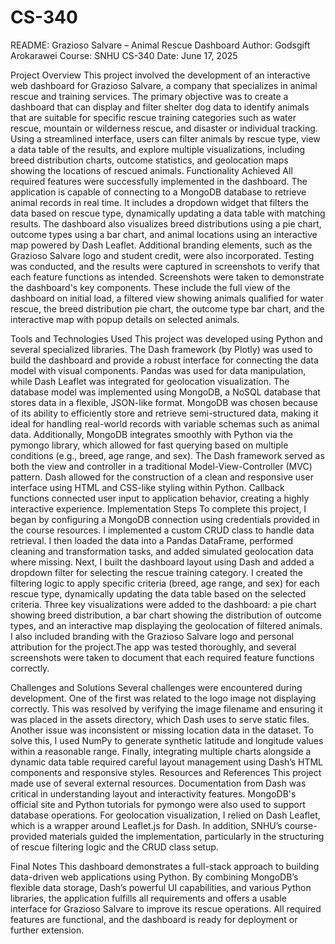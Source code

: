 # CS-340
README: Grazioso Salvare – Animal Rescue Dashboard
Author: Godsgift Arokarawei
 Course: SNHU CS-340
 Date: June 17, 2025

Project Overview
This project involved the development of an interactive web dashboard for Grazioso Salvare, a company that specializes in animal rescue and training services. The primary objective was to create a dashboard that can display and filter shelter dog data to identify animals that are suitable for specific rescue training categories such as water rescue, mountain or wilderness rescue, and disaster or individual tracking.
Using a streamlined interface, users can filter animals by rescue type, view a data table of the results, and explore multiple visualizations, including breed distribution charts, outcome statistics, and geolocation maps showing the locations of rescued animals.
Functionality Achieved
All required features were successfully implemented in the dashboard. The application is capable of connecting to a MongoDB database to retrieve animal records in real time. It includes a dropdown widget that filters the data based on rescue type, dynamically updating a data table with matching results.
The dashboard also visualizes breed distributions using a pie chart, outcome types using a bar chart, and animal locations using an interactive map powered by Dash Leaflet. Additional branding elements, such as the Grazioso Salvare logo and student credit, were also incorporated. Testing was conducted, and the results were captured in screenshots to verify that each feature functions as intended.
Screenshots were taken to demonstrate the dashboard's key components. These include the full view of the dashboard on initial load, a filtered view showing animals qualified for water rescue, the breed distribution pie chart, the outcome type bar chart, and the interactive map with popup details on selected animals.

Tools and Technologies Used
This project was developed using Python and several specialized libraries. The Dash framework (by Plotly) was used to build the dashboard and provide a robust interface for connecting the data model with visual components. Pandas was used for data manipulation, while Dash Leaflet was integrated for geolocation visualization.
The database model was implemented using MongoDB, a NoSQL database that stores data in a flexible, JSON-like format. MongoDB was chosen because of its ability to efficiently store and retrieve semi-structured data, making it ideal for handling real-world records with variable schemas such as animal data. Additionally, MongoDB integrates smoothly with Python via the pymongo library, which allowed for fast querying based on multiple conditions (e.g., breed, age range, and sex).
The Dash framework served as both the view and controller in a traditional Model-View-Controller (MVC) pattern. Dash allowed for the construction of a clean and responsive user interface using HTML and CSS-like styling within Python. Callback functions connected user input to application behavior, creating a highly interactive experience.
Implementation Steps
To complete this project, I began by configuring a MongoDB connection using credentials provided in the course resources. I implemented a custom CRUD class to handle data retrieval. I then loaded the data into a Pandas DataFrame, performed cleaning and transformation tasks, and added simulated geolocation data where missing.
Next, I built the dashboard layout using Dash and added a dropdown filter for selecting the rescue training category. I created the filtering logic to apply specific criteria (breed, age range, and sex) for each rescue type, dynamically updating the data table based on the selected criteria.
Three key visualizations were added to the dashboard: a pie chart showing breed distribution, a bar chart showing the distribution of outcome types, and an interactive map displaying the geolocation of filtered animals. I also included branding with the Grazioso Salvare logo and personal attribution for the project.The app was tested thoroughly, and several screenshots were taken to document that each required feature functions correctly.

Challenges and Solutions
Several challenges were encountered during development. One of the first was related to the logo image not displaying correctly. This was resolved by verifying the image filename and ensuring it was placed in the assets directory, which Dash uses to serve static files.
Another issue was inconsistent or missing location data in the dataset. To solve this, I used NumPy to generate synthetic latitude and longitude values within a reasonable range. Finally, integrating multiple charts alongside a dynamic data table required careful layout management using Dash’s HTML components and responsive styles.
Resources and References
This project made use of several external resources. Documentation from Dash was critical in understanding layout and interactivity features. MongoDB's official site and Python tutorials for pymongo were also used to support database operations. For geolocation visualization, I relied on Dash Leaflet, which is a wrapper around Leaflet.js for Dash.
In addition, SNHU’s course-provided materials guided the implementation, particularly in the structuring of rescue filtering logic and the CRUD class setup.

Final Notes
This dashboard demonstrates a full-stack approach to building data-driven web applications using Python. By combining MongoDB’s flexible data storage, Dash’s powerful UI capabilities, and various Python libraries, the application fulfills all requirements and offers a usable interface for Grazioso Salvare to improve its rescue operations. All required features are functional, and the dashboard is ready for deployment or further extension.
